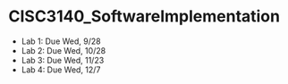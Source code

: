 # CISC3140_SoftwareImplementation


- Lab 1: Due Wed, 9/28
- Lab 2: Due Wed, 10/28
- Lab 3: Due Wed, 11/23
- Lab 4: Due Wed, 12/7
